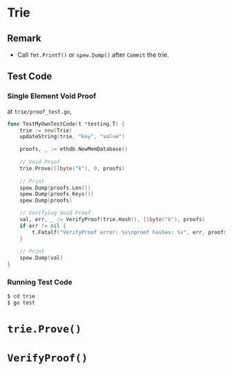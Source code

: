 # Trie

## Remark

* Call `fmt.Printf()` or `spew.Dump()` after `Commit` the trie.

## Test Code

### Single Element Void Proof

at `trie/proof_test.go`,

```go
func TestMyOwnTestCode(t *testing.T) {
	trie := new(Trie)
	updateString(trie, "key", "value")

	proofs, _ := ethdb.NewMemDatabase()
  
	// Void Proof
	trie.Prove([]byte("k"), 0, proofs)
	
	// Print
	spew.Dump(proofs.Len())
	spew.Dump(proofs.Keys())
	spew.Dump(proofs)

	// Verifying Void Proof
	val, err, _ := VerifyProof(trie.Hash(), []byte("k"), proofs)
	if err != nil {
		t.Fatalf("VerifyProof error: %v\nproof hashes: %v", err, proofs.Keys())
	}
	
	// Print
	spew.Dump(val)
}
```

### Running Test Code

```bash
$ cd trie
$ go test
```

# `trie.Prove()`

# `VerifyProof()`
